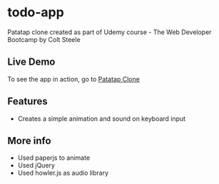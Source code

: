 # todo-app
Patatap clone created as part of Udemy course - The Web Developer Bootcamp by Colt Steele

## Live Demo
To see the app in action, go to [Patatap Clone](https://ricardo-sousa-ferreira.github.io/Patatap-Clone/)

## Features
- Creates a simple animation and sound on keyboard input

## More info
 - Used paperjs to animate
 - Used jQuery
 - Used howler.js as audio library
